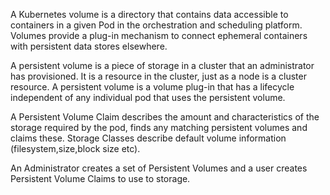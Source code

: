 

A Kubernetes volume is a directory that contains data accessible to containers in a given Pod in the orchestration and scheduling platform. Volumes provide a plug-in mechanism to connect ephemeral containers with persistent data stores elsewhere.


A persistent volume is a piece of storage in a cluster that an administrator has provisioned. It is a resource in the cluster, just as a node is a cluster resource. A persistent volume is a volume plug-in that has a lifecycle independent of any individual pod that uses the persistent volume.

A Persistent Volume Claim describes the amount and characteristics of the storage required by the pod, finds any matching persistent volumes and claims these. Storage Classes describe default volume information (filesystem,size,block size etc).


An Administrator creates a set of Persistent Volumes and a user creates Persistent Volume Claims to use to storage.
